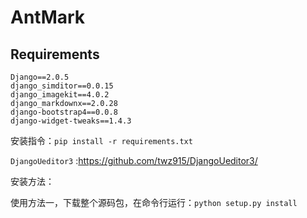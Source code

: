 # AntMark

## Requirements

```
Django==2.0.5
django_simditor==0.0.15
django_imagekit==4.0.2
django_markdownx==2.0.28
django-bootstrap4==0.0.8
django-widget-tweaks==1.4.3
```

安装指令：`pip install -r requirements.txt`

`DjangoUeditor3` :<https://github.com/twz915/DjangoUeditor3/>

安装方法：

使用方法一，下载整个源码包，在命令行运行：`python setup.py install`
